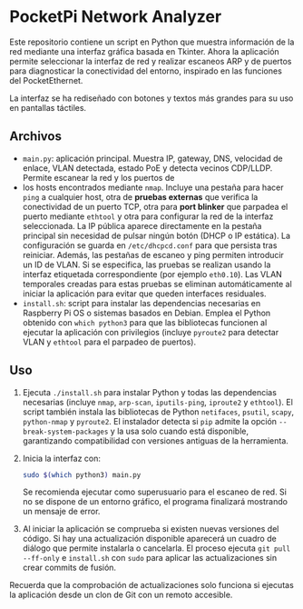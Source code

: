 # PocketPi Network Analyzer

Este repositorio contiene un script en Python que muestra información de la red
mediante una interfaz gráfica basada en Tkinter. Ahora la aplicación permite
seleccionar la interfaz de red y realizar escaneos ARP y de puertos para
diagnosticar la conectividad del entorno, inspirado en las funciones del
PocketEthernet.

La interfaz se ha rediseñado con botones y textos más grandes para su uso en
pantallas táctiles.

## Archivos

- `main.py`: aplicación principal. Muestra IP, gateway, DNS, velocidad de
  enlace, VLAN detectada, estado PoE y detecta vecinos CDP/LLDP. Permite escanear la red y los puertos de
- los hosts encontrados mediante `nmap`. Incluye una pestaña para hacer `ping`
  a cualquier host, otra de **pruebas externas** que verifica la conectividad de
  un puerto TCP, otra para **port blinker** que parpadea el puerto mediante
  `ethtool` y otra para configurar la red de la interfaz seleccionada. La
  IP pública aparece directamente en la pestaña principal sin necesidad de
  pulsar ningún botón
  (DHCP o IP estática). La configuración se guarda en `/etc/dhcpcd.conf` para
  que persista tras reiniciar.
  Además, las pestañas de escaneo y ping permiten introducir un ID de VLAN.
  Si se especifica, las pruebas se realizan usando la interfaz etiquetada
  correspondiente (por ejemplo `eth0.10`).
  Las VLAN temporales creadas para estas pruebas se eliminan automáticamente
  al iniciar la aplicación para evitar que queden interfaces residuales.
- `install.sh`: script para instalar las dependencias necesarias en Raspberry Pi OS o sistemas basados en Debian. Emplea el Python obtenido con `which python3` para que las bibliotecas funcionen al ejecutar la aplicación con privilegios (incluye `pyroute2` para detectar VLAN y `ethtool` para el parpadeo de puertos).

## Uso

1. Ejecuta `./install.sh` para instalar Python y todas las dependencias
   necesarias (incluye `nmap`, `arp-scan`, `iputils-ping`, `iproute2` y
   `ethtool`). El
   script también instala las bibliotecas de Python `netifaces`, `psutil`,
   `scapy`, `python-nmap` y `pyroute2`. El instalador detecta si `pip` admite
   la opción `--break-system-packages` y la usa solo cuando está disponible,
   garantizando compatibilidad con versiones antiguas de la herramienta.
2. Inicia la interfaz con:
   ```bash
   sudo $(which python3) main.py
   ```
   Se recomienda ejecutar como superusuario para el escaneo de red. Si no se dispone de un entorno gráfico, el programa finalizará mostrando un mensaje de error.

3. Al iniciar la aplicación se comprueba si existen nuevas versiones del código. Si hay una actualización disponible aparecerá un cuadro de diálogo que permite instalarla o cancelarla. El proceso ejecuta `git pull --ff-only` e `install.sh` con `sudo` para aplicar las actualizaciones sin crear commits de fusión.

Recuerda que la comprobación de actualizaciones solo funciona si ejecutas la aplicación desde un clon de Git con un remoto accesible.
